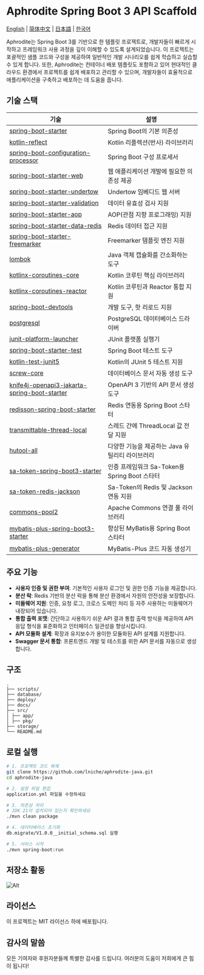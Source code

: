 # Aphrodite Spring Boot 3 API Scaffold

[English](README.md) | [简体中文](README-zh.md) | [日本語](README-ja.md) | [한국어](README-ko.md)

Aphrodite는 Spring Boot 3를 기반으로 한 템플릿 프로젝트로, 개발자들이 빠르게 시작하고 프레임워크 사용 과정을 깊이 이해할 수 있도록 설계되었습니다. 이 프로젝트는 포괄적인 샘플 코드와 구성을 제공하여 일반적인 개발 시나리오를 쉽게 학습하고 실습할 수 있게 합니다. 또한, Aphrodite는 컨테이너 배포 템플릿도 포함하고 있어 현대적인 클라우드 환경에서 프로젝트를 쉽게 배포하고 관리할 수 있으며, 개발자들이 효율적으로 애플리케이션을 구축하고 배포하는 데 도움을 줍니다.

## 기술 스택

| 기술                                                                                                                                               | 설명                                 |
|--------------------------------------------------------------------------------------------------------------------------------------------------|------------------------------------|
| [spring-boot-starter](https://spring.io/projects/spring-boot)                                                                                    | Spring Boot의 기본 의존성                |
| [kotlin-reflect](https://kotlinlang.org/api/latest/jvm/stdlib/kotlin.reflect/)                                                                   | Kotlin 리플렉션(반사) 라이브러리              |
| [spring-boot-configuration-processor](https://docs.spring.io/spring-boot/docs/current/reference/html/boot-features-configuration-processor.html) | Spring Boot 구성 프로세서                |
| [spring-boot-starter-web](https://spring.io/projects/spring-boot)                                                                                | 웹 애플리케이션 개발에 필요한 의존성 제공            |
| [spring-boot-starter-undertow](https://spring.io/projects/spring-boot)                                                                           | Undertow 임베디드 웹 서버                 |
| [spring-boot-starter-validation](https://spring.io/projects/spring-boot)                                                                         | 데이터 유효성 검사 지원                      |
| [spring-boot-starter-aop](https://spring.io/projects/spring-boot)                                                                                | AOP(관점 지향 프로그래밍) 지원                |
| [spring-boot-starter-data-redis](https://spring.io/projects/spring-data-redis)                                                                   | Redis 데이터 접근 지원                    |
| [spring-boot-starter-freemarker](https://spring.io/projects/spring-boot)                                                                         | Freemarker 템플릿 엔진 지원               |
| [lombok](https://projectlombok.org/)                                                                                                             | Java 객체 캡슐화를 간소화하는 도구              |
| [kotlinx-coroutines-core](https://kotlinlang.org/docs/coroutines-overview.html)                                                                  | Kotlin 코루틴 핵심 라이브러리                |
| [kotlinx-coroutines-reactor](https://kotlinlang.org/docs/coroutines-guide.html#reactor)                                                          | Kotlin 코루틴과 Reactor 통합 지원          |
| [spring-boot-devtools](https://docs.spring.io/spring-boot/docs/current/reference/html/using.html#using-boot-devtools)                            | 개발 도구, 핫 리로드 지원                    |
| [postgresql](https://jdbc.postgresql.org/)                                                                                                       | PostgreSQL 데이터베이스 드라이버             |
| [junit-platform-launcher](https://junit.org/junit5/docs/current/user-guide/#overview-platform-launcher)                                          | JUnit 플랫폼 실행기                      |
| [spring-boot-starter-test](https://spring.io/projects/spring-boot)                                                                               | Spring Boot 테스트 도구                 |
| [kotlin-test-junit5](https://kotlinlang.org/docs/junit-5.html)                                                                                   | Kotlin의 JUnit 5 테스트 지원             |
| [screw-core](https://github.com/ban-jie/screw)                                                                                                   | 데이터베이스 문서 자동 생성 도구                 |
| [knife4j-openapi3-jakarta-spring-boot-starter](https://knife4j.github.io/knife4j/)                                                               | OpenAPI 3 기반의 API 문서 생성 도구         |
| [redisson-spring-boot-starter](https://github.com/redisson/redisson)                                                                             | Redis 연동용 Spring Boot 스타터          |
| [transmittable-thread-local](https://github.com/alibaba/transmittable-thread-local)                                                              | 스레드 간에 ThreadLocal 값 전달 지원         |
| [hutool-all](https://github.com/dromara/hutool)                                                                                                  | 다양한 기능을 제공하는 Java 유틸리티 라이브러리       |
| [sa-token-spring-boot3-starter](https://github.com/dromara/sa-token)                                                                             | 인증 프레임워크 Sa-Token용 Spring Boot 스타터 |
| [sa-token-redis-jackson](https://github.com/dromara/sa-token)                                                                                    | Sa-Token의 Redis 및 Jackson 연동 지원    |
| [commons-pool2](https://commons.apache.org/proper/commons-pool/)                                                                                 | Apache Commons 연결 풀 라이브러리          |
| [mybatis-plus-spring-boot3-starter](https://mp.baomidou.com/)                                                                                    | 향상된 MyBatis용 Spring Boot 스타터       |
| [mybatis-plus-generator](https://mp.baomidou.com/guide/generator.html)                                                                           | MyBatis-Plus 코드 자동 생성기             |

## 주요 기능

- **사용자 인증 및 권한 부여**: 기본적인 사용자 로그인 및 권한 인증 기능을 제공합니다.
- **분산 락**: Redis 기반의 분산 락을 통해 분산 환경에서 자원의 안전성을 보장합니다.
- **미들웨어 지원**: 인증, 요청 로그, 크로스 도메인 처리 등 자주 사용하는 미들웨어가 내장되어 있습니다.
- **통합 출력 포맷**: 간단하고 사용하기 쉬운 API 결과 통합 출력 방식을 제공하여 API 응답 형식을 표준화하고 인터페이스 일관성을 향상시킵니다.
- **API 모듈화 설계**: 확장과 유지보수가 용이한 모듈화된 API 설계를 지원합니다.
- **Swagger 문서 통합**: 프론트엔드 개발 및 테스트를 위한 API 문서를 자동으로 생성합니다.

## 구조

```
.
├── scripts/
├── database/
├── deploy/
├── docs/
├── src/
│ ├── app/
│ ├── pkg/
├── storage/
└── README.md

```

## 로컬 실행

```bash
# 1. 프로젝트 코드 복제
git clone https://github.com/lniche/aphrodite-java.git
cd aphrodite-java

# 2. 설정 파일 편집
application.yml 파일을 수정하세요

# 3. 의존성 처리
# JDK 21이 설치되어 있는지 확인하세요
./mvn clean package

# 4. 데이터베이스 초기화
db.migrate/V1.0.0__initial_schema.sql 실행

# 5. 서비스 시작
./mvn spring-boot:run
```

## 저장소 활동

![Alt](https://repobeats.axiom.co/api/embed/77051c15d804671897e92ca568506d5a088f0dca.svg "Repobeats analytics image")

## 라이선스

이 프로젝트는 MIT 라이선스 하에 배포됩니다.

## 감사의 말씀

모든 기여자와 후원자분들께 특별한 감사를 드립니다. 여러분의 도움이 저희에게 큰 힘이 됩니다!


